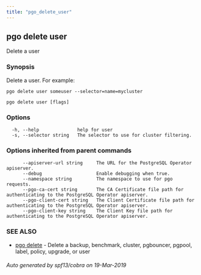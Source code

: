 ```yaml
---
title: "pgo_delete_user"
---
```

## pgo delete user

Delete a user

### Synopsis

Delete a user. For example:

    pgo delete user someuser --selector=name=mycluster

```
pgo delete user [flags]
```

### Options

```
  -h, --help              help for user
  -s, --selector string   The selector to use for cluster filtering.
```

### Options inherited from parent commands

```
      --apiserver-url string     The URL for the PostgreSQL Operator apiserver.
      --debug                    Enable debugging when true.
      --namespace string         The namespace to use for pgo requests.
      --pgo-ca-cert string       The CA Certificate file path for authenticating to the PostgreSQL Operator apiserver.
      --pgo-client-cert string   The Client Certificate file path for authenticating to the PostgreSQL Operator apiserver.
      --pgo-client-key string    The Client Key file path for authenticating to the PostgreSQL Operator apiserver.
```

### SEE ALSO

* [pgo delete](/cli/pgo_delete/)	 - Delete a backup, benchmark, cluster, pgbouncer, pgpool, label, policy, upgrade, or user

###### Auto generated by spf13/cobra on 19-Mar-2019
